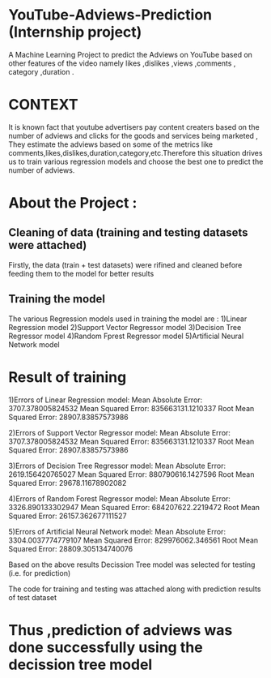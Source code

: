 # YouTube-Adviews-Prediction (Internship project)
A Machine Learning Project to predict the Adviews on YouTube based on other features of the video namely likes ,dislikes ,views ,comments , category ,duration .

# CONTEXT
It is known fact that youtube advertisers pay content creaters based on the number of adviews and clicks for the goods and services being marketed , They estimate the adviews based on some of the metrics like comments,likes,dislikes,duration,category,etc.Therefore this situation drives us to train various regression models and choose the best one to predict the number of adviews. 

# About the Project :

## Cleaning of data (training and testing datasets were attached)
Firstly, the data (train + test datasets) were rifined and cleaned before feeding them to the model for better results

## Training the model
The various Regression models used in training the model are :
1)Linear Regression model
2)Support Vector Regressor model
3)Decision Tree Regressor model
4)Random Fprest Regressor model
5)Artificial Neural Network model

# Result of training  
1)Errors of Linear Regression model:
Mean Absolute Error: 3707.378005824532
Mean Squared Error: 835663131.1210337
Root Mean Squared Error: 28907.83857573986

2)Errors of Support Vector Regressor model:
Mean Absolute Error: 3707.378005824532
Mean Squared Error: 835663131.1210337
Root Mean Squared Error: 28907.83857573986

3)Errors of Decision Tree Regressor model:
Mean Absolute Error: 2619.156420765027
Mean Squared Error: 880790616.1427596
Root Mean Squared Error: 29678.11678902082

4)Errors of Random Forest Regressor model:
Mean Absolute Error: 3326.890133302947
Mean Squared Error: 684207622.2219472
Root Mean Squared Error: 26157.362677111527

5)Errors of Artificial Neural Network model:
Mean Absolute Error: 3304.0037774779107
Mean Squared Error: 829976062.346561
Root Mean Squared Error: 28809.305134740076
 
Based on the above results Decission Tree model was selected for testing (i.e. for prediction)

The code for training and testing was attached along with prediction results of test dataset

# Thus ,prediction of adviews was done successfully using the decission tree model 
